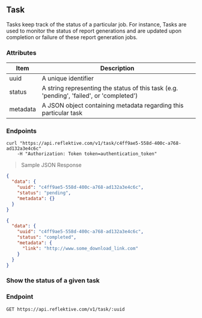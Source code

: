 ## Task

Tasks keep track of the status of a particular job. For instance, Tasks are used to monitor the status
of report generations and are updated upon completion or failure of these report generation jobs.

### Attributes

Item       | Description
----       | -----------
uuid       | A unique identifier
status     | A string representing the status of this task (e.g. 'pending', 'failed', or 'completed')
metadata   | A JSON object containing metadata regarding this particular task

### Endpoints

```shell
curl "https://api.reflektive.com/v1/task/c4ff9ae5-558d-400c-a768-ad132a3e4c6c"
    -H "Authorization: Token token=authentication_token"
```

> Sample JSON Response

```json
{
  "data": {
    "uuid": "c4ff9ae5-558d-400c-a768-ad132a3e4c6c",
    "status": "pending",
    "metadata": {}
  }
}
```

```json
{
  "data": {
    "uuid": "c4ff9ae5-558d-400c-a768-ad132a3e4c6c",
    "status": "completed",
    "metadata": {
      "link": "http://www.some_download_link.com"
    }
  }
}
```

### Show the status of a given task

### Endpoint

`GET https://api.reflektive.com/v1/task/:uuid`